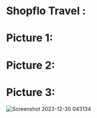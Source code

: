 # Shopflo Travel :

# Picture 1:


# Picture 2:


# Picture 3:

![Screenshot 2023-12-30 043134](https://github.com/souvikpaul6436/Shopflo/assets/74528140/a58c6c31-a01c-449d-bcec-b81bd98b76ab)

